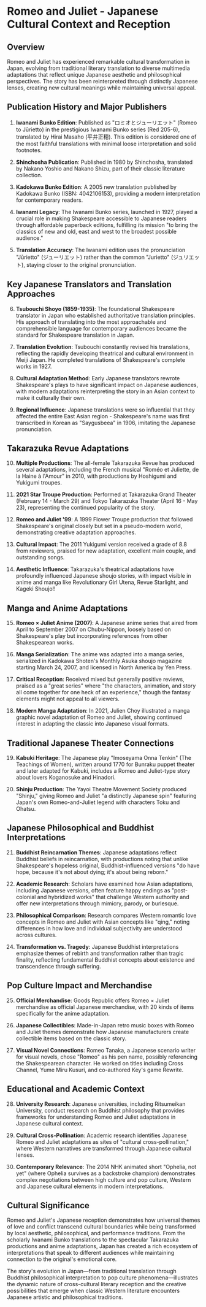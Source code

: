 # Romeo and Juliet - Japanese Cultural Context and Reception

## Overview
Romeo and Juliet has experienced remarkable cultural transformation in Japan, evolving from traditional literary translation to diverse multimedia adaptations that reflect unique Japanese aesthetic and philosophical perspectives. The story has been reinterpreted through distinctly Japanese lenses, creating new cultural meanings while maintaining universal appeal.

## Publication History and Major Publishers

1. **Iwanami Bunko Edition**: Published as "ロミオとジューリエット" (Romeo to Jūrietto) in the prestigious Iwanami Bunko series (Red 205-6), translated by Hirai Masaho (平井正穂). This edition is considered one of the most faithful translations with minimal loose interpretation and solid footnotes.

2. **Shinchosha Publication**: Published in 1980 by Shinchosha, translated by Nakano Yoshio and Nakano Shizu, part of their classic literature collection.

3. **Kadokawa Bunko Edition**: A 2005 new translation published by Kadokawa Bunko (ISBN: 4042106153), providing a modern interpretation for contemporary readers.

4. **Iwanami Legacy**: The Iwanami Bunko series, launched in 1927, played a crucial role in making Shakespeare accessible to Japanese readers through affordable paperback editions, fulfilling its mission "to bring the classics of new and old, east and west to the broadest possible audience."

5. **Translation Accuracy**: The Iwanami edition uses the pronunciation "Jūrietto" (ジューリエット) rather than the common "Jurietto" (ジュリエット), staying closer to the original pronunciation.

## Key Japanese Translators and Translation Approaches

6. **Tsubouchi Shoyo (1859-1935)**: The foundational Shakespeare translator in Japan who established authoritative translation principles. His approach of translating into the most approachable and comprehensible language for contemporary audiences became the standard for Shakespeare translation in Japan.

7. **Translation Evolution**: Tsubouchi constantly revised his translations, reflecting the rapidly developing theatrical and cultural environment in Meiji Japan. He completed translations of Shakespeare's complete works in 1927.

8. **Cultural Adaptation Method**: Early Japanese translators rewrote Shakespeare's plays to have significant impact on Japanese audiences, with modern adaptations reinterpreting the story in an Asian context to make it culturally their own.

9. **Regional Influence**: Japanese translations were so influential that they affected the entire East Asian region - Shakespeare's name was first transcribed in Korean as "Saygusbeea" in 1906, imitating the Japanese pronunciation.

## Takarazuka Revue Adaptations

10. **Multiple Productions**: The all-female Takarazuka Revue has produced several adaptations, including the French musical "Roméo et Juliette, de la Haine à l'Amour" in 2010, with productions by Hoshigumi and Yukigumi troupes.

11. **2021 Star Troupe Production**: Performed at Takarazuka Grand Theater (February 14 - March 29) and Tokyo Takarazuka Theater (April 16 - May 23), representing the continued popularity of the story.

12. **Romeo and Juliet '99**: A 1999 Flower Troupe production that followed Shakespeare's original closely but set in a pseudo-modern world, demonstrating creative adaptation approaches.

13. **Cultural Impact**: The 2011 Yukigumi version received a grade of 8.8 from reviewers, praised for new adaptation, excellent main couple, and outstanding songs.

14. **Aesthetic Influence**: Takarazuka's theatrical adaptations have profoundly influenced Japanese shoujo stories, with impact visible in anime and manga like Revolutionary Girl Utena, Revue Starlight, and Kageki Shoujo!!

## Manga and Anime Adaptations

15. **Romeo × Juliet Anime (2007)**: A Japanese anime series that aired from April to September 2007 on Chubu-Nippon, loosely based on Shakespeare's play but incorporating references from other Shakespearean works.

16. **Manga Serialization**: The anime was adapted into a manga series, serialized in Kadokawa Shoten's Monthly Asuka shoujo magazine starting March 24, 2007, and licensed in North America by Yen Press.

17. **Critical Reception**: Received mixed but generally positive reviews, praised as a "great series" where "the characters, animation, and story all come together for one heck of an experience," though the fantasy elements might not appeal to all viewers.

18. **Modern Manga Adaptation**: In 2021, Julien Choy illustrated a manga graphic novel adaptation of Romeo and Juliet, showing continued interest in adapting the classic into Japanese visual formats.

## Traditional Japanese Theater Connections

19. **Kabuki Heritage**: The Japanese play "Imoseyama Onna Tenkin" (The Teachings of Women), written around 1770 for Bunraku puppet theater and later adapted for Kabuki, includes a Romeo and Juliet-type story about lovers Koganosuke and Hinadori.

20. **Shinju Production**: The Yayoi Theatre Movement Society produced "Shinju," giving Romeo and Juliet "a distinctly Japanese spin" featuring Japan's own Romeo-and-Juliet legend with characters Toku and Ohatsu.

## Japanese Philosophical and Buddhist Interpretations

21. **Buddhist Reincarnation Themes**: Japanese adaptations reflect Buddhist beliefs in reincarnation, with productions noting that unlike Shakespeare's hopeless original, Buddhist-influenced versions "do have hope, because it's not about dying; it's about being reborn."

22. **Academic Research**: Scholars have examined how Asian adaptations, including Japanese versions, often feature happy endings as "post-colonial and hybridized works" that challenge Western authority and offer new interpretations through mimicry, parody, or burlesque.

23. **Philosophical Comparison**: Research compares Western romantic love concepts in Romeo and Juliet with Asian concepts like "qing," noting differences in how love and individual subjectivity are understood across cultures.

24. **Transformation vs. Tragedy**: Japanese Buddhist interpretations emphasize themes of rebirth and transformation rather than tragic finality, reflecting fundamental Buddhist concepts about existence and transcendence through suffering.

## Pop Culture Impact and Merchandise

25. **Official Merchandise**: Goods Republic offers Romeo × Juliet merchandise as official Japanese merchandise, with 20 kinds of items specifically for the anime adaptation.

26. **Japanese Collectibles**: Made-in-Japan retro music boxes with Romeo and Juliet themes demonstrate how Japanese manufacturers create collectible items based on the classic story.

27. **Visual Novel Connections**: Romeo Tanaka, a Japanese scenario writer for visual novels, chose "Romeo" as his pen name, possibly referencing the Shakespearean character. He worked on titles including Cross Channel, Yume Miru Kusuri, and co-authored Key's game Rewrite.

## Educational and Academic Context

28. **University Research**: Japanese universities, including Ritsumeikan University, conduct research on Buddhist philosophy that provides frameworks for understanding Romeo and Juliet adaptations in Japanese cultural context.

29. **Cultural Cross-Pollination**: Academic research identifies Japanese Romeo and Juliet adaptations as sites of "cultural cross-pollination," where Western narratives are transformed through Japanese cultural lenses.

30. **Contemporary Relevance**: The 2014 NHK animated short "Ophelia, not yet" (where Ophelia survives as a backstroke champion) demonstrates complex negotiations between high culture and pop culture, Western and Japanese cultural elements in modern interpretations.

## Cultural Significance

Romeo and Juliet's Japanese reception demonstrates how universal themes of love and conflict transcend cultural boundaries while being transformed by local aesthetic, philosophical, and performance traditions. From the scholarly Iwanami Bunko translations to the spectacular Takarazuka productions and anime adaptations, Japan has created a rich ecosystem of interpretations that speak to different audiences while maintaining connection to the original's emotional core.

The story's evolution in Japan—from traditional translation through Buddhist philosophical interpretation to pop culture phenomena—illustrates the dynamic nature of cross-cultural literary reception and the creative possibilities that emerge when classic Western literature encounters Japanese artistic and philosophical traditions.